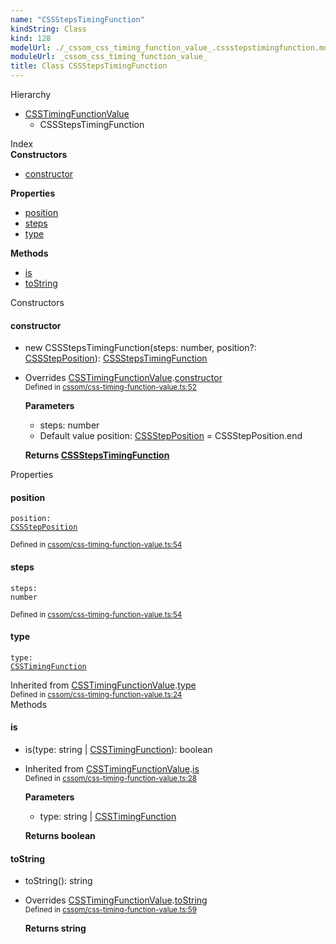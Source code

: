 ```yaml
---
name: "CSSStepsTimingFunction"
kindString: Class
kind: 128
modelUrl: ./_cssom_css_timing_function_value_.cssstepstimingfunction.md
moduleUrl: _cssom_css_timing_function_value_
title: Class CSSStepsTimingFunction
---
```



<section class="pt-2 tsd-panel tsd-hierarchy">
<div class="lead">Hierarchy</div>
<ul class="pl-3 tsd-hierarchy list-style-initial">
<li>
<a href="../_cssom_css_timing_function_value_.csstimingfunctionvalue/" class="tsd-signature-type">CSSTimingFunctionValue</a>
<ul class="pl-3 tsd-hierarchy list-style-initial">
<li>
<span class="target">CSSStepsTimingFunction</span>

</li>
</ul>
</li>
</ul>

</section>





<section >
<div class="lead pb-2">Index</div>
<section class="tsd-panel tsd-index-panel">
<div class="tsd-index-content">
<section class="tsd-index-section ">
<strong>Constructors</strong>
<ul>
<li class="tsd-kind-constructor tsd-parent-kind-class tsd-is-overwrite"><a href="../_cssom_css_timing_function_value_.cssstepstimingfunction/#constructor" class="tsd-kind-icon">constructor</a></li>
</ul>
</section>
<section class="tsd-index-section ">
<strong>Properties</strong>
<ul>
<li class="tsd-kind-property tsd-parent-kind-class"><a href="../_cssom_css_timing_function_value_.cssstepstimingfunction/#position" class="tsd-kind-icon">position</a></li>
<li class="tsd-kind-property tsd-parent-kind-class"><a href="../_cssom_css_timing_function_value_.cssstepstimingfunction/#steps" class="tsd-kind-icon">steps</a></li>
<li class="tsd-kind-property tsd-parent-kind-class tsd-is-inherited"><a href="../_cssom_css_timing_function_value_.cssstepstimingfunction/#type" class="tsd-kind-icon">type</a></li>
</ul>
</section>
<section class="tsd-index-section ">
<strong>Methods</strong>
<ul>
<li class="tsd-kind-method tsd-parent-kind-class tsd-is-inherited"><a href="../_cssom_css_timing_function_value_.cssstepstimingfunction/#is" class="tsd-kind-icon">is</a></li>
<li class="tsd-kind-method tsd-parent-kind-class tsd-is-overwrite"><a href="../_cssom_css_timing_function_value_.cssstepstimingfunction/#tostring" class="tsd-kind-icon">to<wbr>String</a></li>
</ul>
</section>
</div>
</section>
</section>
<section>
<div class="lead">Constructors</div>
<section class="pb-4 pt-2 tsd-kind-constructor tsd-parent-kind-class tsd-is-overwrite">
<div class="d-flex flex-row">

<h4 id="constructor">constructor</h4>
</div>

<ul class="tsd-signatures tsd-kind-constructor tsd-parent-kind-class tsd-is-overwrite">
<li class="tsd-signature tsd-kind-icon">new CSSSteps<wbr>Timing<wbr>Function<span class="tsd-signature-symbol">(</span>steps<span class="tsd-signature-symbol">: </span><span class="tsd-signature-type">number</span>, position<span class="tsd-signature-symbol">?: </span><a href="../_cssom_css_timing_function_value_.cssstepposition/" class="tsd-signature-type">CSSStepPosition</a><span class="tsd-signature-symbol">)</span><span class="tsd-signature-symbol">: </span><a href="../_cssom_css_timing_function_value_.cssstepstimingfunction/" class="tsd-signature-type">CSSStepsTimingFunction</a></li>
</ul>

<ul class="tsd-descriptions">
<li class="tsd-description">
<aside class="tsd-sources pb-2">
<div>Overrides <a href="../_cssom_css_timing_function_value_.csstimingfunctionvalue/">CSSTimingFunctionValue</a>.<a href="../_cssom_css_timing_function_value_.csstimingfunctionvalue/#constructor">constructor</a></div>
<div class="d-flex flex-column">
<small class="text-muted">Defined in <a href="https://github.com/umbopepato/visua/blob/6f68f03/src/cssom/css-timing-function-value.ts#L52">cssom/css-timing-function-value.ts:52</a></small>
</div>
</aside>


<strong>Parameters</strong>
<ul class="pl-3 pb-2 list-style-initial">
<li>
<div class="h6 mb-0">steps: <span class="tsd-signature-type">number</span></div>


</li>
<li>
<div class="h6 mb-0"><span class="badge badge-primary">Default value</span> position: <a href="../_cssom_css_timing_function_value_.cssstepposition/" class="tsd-signature-type">CSSStepPosition</a><span class="tsd-signature-symbol"> =&nbsp;CSSStepPosition.end</span></div>


</li>
</ul>

<strong>Returns <a href="../_cssom_css_timing_function_value_.cssstepstimingfunction/" class="tsd-signature-type">CSSStepsTimingFunction</a></strong>


</li>
</ul>

</section>
</section>
<section>
<div class="lead">Properties</div>
<section class="pb-4 pt-2 tsd-kind-property tsd-parent-kind-class">
<div class="d-flex flex-row">

<h4 id="position">position</h4>
</div>

<code class="tsd-signature tsd-kind-icon">position<span class="tsd-signature-symbol">:</span> <a href="../_cssom_css_timing_function_value_.cssstepposition/" class="tsd-signature-type">CSSStepPosition</a></code>

<aside class="tsd-sources pb-2">
<div class="d-flex flex-column">
<small class="text-muted">Defined in <a href="https://github.com/umbopepato/visua/blob/6f68f03/src/cssom/css-timing-function-value.ts#L54">cssom/css-timing-function-value.ts:54</a></small>
</div>
</aside>




</section>
<section class="pb-4 pt-2 tsd-kind-property tsd-parent-kind-class">
<div class="d-flex flex-row">

<h4 id="steps">steps</h4>
</div>

<code class="tsd-signature tsd-kind-icon">steps<span class="tsd-signature-symbol">:</span> <span class="tsd-signature-type">number</span></code>

<aside class="tsd-sources pb-2">
<div class="d-flex flex-column">
<small class="text-muted">Defined in <a href="https://github.com/umbopepato/visua/blob/6f68f03/src/cssom/css-timing-function-value.ts#L54">cssom/css-timing-function-value.ts:54</a></small>
</div>
</aside>




</section>
<section class="pb-4 pt-2 tsd-kind-property tsd-parent-kind-class tsd-is-inherited">
<div class="d-flex flex-row">

<h4 id="type">type</h4>
</div>

<code class="tsd-signature tsd-kind-icon">type<span class="tsd-signature-symbol">:</span> <a href="../_cssom_css_timing_function_value_.csstimingfunction/" class="tsd-signature-type">CSSTimingFunction</a></code>

<aside class="tsd-sources pb-2">
<div>Inherited from <a href="../_cssom_css_timing_function_value_.csstimingfunctionvalue/">CSSTimingFunctionValue</a>.<a href="../_cssom_css_timing_function_value_.csstimingfunctionvalue/#type">type</a></div>
<div class="d-flex flex-column">
<small class="text-muted">Defined in <a href="https://github.com/umbopepato/visua/blob/6f68f03/src/cssom/css-timing-function-value.ts#L24">cssom/css-timing-function-value.ts:24</a></small>
</div>
</aside>




</section>
</section>
<section>
<div class="lead">Methods</div>
<section class="pb-4 pt-2 tsd-kind-method tsd-parent-kind-class tsd-is-inherited">
<div class="d-flex flex-row">

<h4 id="is">is</h4>
</div>

<ul class="tsd-signatures tsd-kind-method tsd-parent-kind-class tsd-is-inherited">
<li class="tsd-signature tsd-kind-icon">is<span class="tsd-signature-symbol">(</span>type<span class="tsd-signature-symbol">: </span><span class="tsd-signature-type">string</span><span class="tsd-signature-symbol"> | </span><a href="../_cssom_css_timing_function_value_.csstimingfunction/" class="tsd-signature-type">CSSTimingFunction</a><span class="tsd-signature-symbol">)</span><span class="tsd-signature-symbol">: </span><span class="tsd-signature-type">boolean</span></li>
</ul>

<ul class="tsd-descriptions">
<li class="tsd-description">
<aside class="tsd-sources pb-2">
<div>Inherited from <a href="../_cssom_css_timing_function_value_.csstimingfunctionvalue/">CSSTimingFunctionValue</a>.<a href="../_cssom_css_timing_function_value_.csstimingfunctionvalue/#is">is</a></div>
<div class="d-flex flex-column">
<small class="text-muted">Defined in <a href="https://github.com/umbopepato/visua/blob/6f68f03/src/cssom/css-timing-function-value.ts#L28">cssom/css-timing-function-value.ts:28</a></small>
</div>
</aside>


<strong>Parameters</strong>
<ul class="pl-3 pb-2 list-style-initial">
<li>
<div class="h6 mb-0">type: <span class="tsd-signature-type">string</span><span class="tsd-signature-symbol"> | </span><a href="../_cssom_css_timing_function_value_.csstimingfunction/" class="tsd-signature-type">CSSTimingFunction</a></div>


</li>
</ul>

<strong>Returns <span class="tsd-signature-type">boolean</span></strong>


</li>
</ul>

</section>
<section class="pb-4 pt-2 tsd-kind-method tsd-parent-kind-class tsd-is-overwrite">
<div class="d-flex flex-row">

<h4 id="tostring">to<wbr>String</h4>
</div>

<ul class="tsd-signatures tsd-kind-method tsd-parent-kind-class tsd-is-overwrite">
<li class="tsd-signature tsd-kind-icon">to<wbr>String<span class="tsd-signature-symbol">(</span><span class="tsd-signature-symbol">)</span><span class="tsd-signature-symbol">: </span><span class="tsd-signature-type">string</span></li>
</ul>

<ul class="tsd-descriptions">
<li class="tsd-description">
<aside class="tsd-sources pb-2">
<div>Overrides <a href="../_cssom_css_timing_function_value_.csstimingfunctionvalue/">CSSTimingFunctionValue</a>.<a href="../_cssom_css_timing_function_value_.csstimingfunctionvalue/#tostring">toString</a></div>
<div class="d-flex flex-column">
<small class="text-muted">Defined in <a href="https://github.com/umbopepato/visua/blob/6f68f03/src/cssom/css-timing-function-value.ts#L59">cssom/css-timing-function-value.ts:59</a></small>
</div>
</aside>



<strong>Returns <span class="tsd-signature-type">string</span></strong>


</li>
</ul>

</section>
</section>
